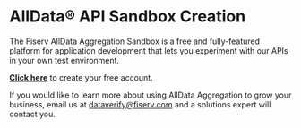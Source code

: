 # AllData® API Sandbox Creation
 
The Fiserv AllData Aggregation Sandbox is a free and fully-featured platform for application development that lets you experiment with our APIs in your own test environment.

**[Click here](https://sandboxautomation-ui-dev.apps.fog.onefiserv.net/)** to create your free account.

If you would like to learn more about using AllData Aggregation to grow your business, email us at [dataverify@fiserv.com](mailto:dataverify@fiserv.com) and a solutions expert will contact you.
